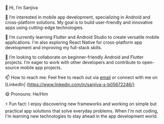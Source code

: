 👋 Hi, I’m Sanjiva

👀 I’m interested in mobile app development, specializing in Android and cross-platform solutions. My goal is to build user-friendly and innovative apps using cutting-edge technologies.

🌱 I’m currently learning Flutter and Android Studio to create versatile mobile applications. I'm also exploring React Native for cross-platform app development and improving my full-stack skills.

💞️ I’m looking to collaborate on beginner-friendly Android and Flutter projects. I’m eager to work with other developers and contribute to open-source mobile app projects.

📫 How to reach me: Feel free to reach out via [email](professionalcoder369@gmail.com) or connect with me on [LinkedIn] {https://www.linkedin.com/in/sanjiva-s-b05672246/}

😄 Pronouns: He/Him

⚡ Fun fact: I enjoy discovering new frameworks and working on simple but practical app solutions that solve everyday problems. When I'm not coding, I'm learning new technologies to stay ahead in the app development world.
